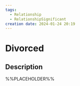 ```yaml
---
tags:
  - Relationship
  - RelationshipSignificant
creation date: 2024-01-24 20:19
---
```

# Divorced

## Description

%%PLACEHOLDER%%
